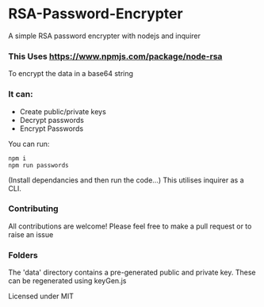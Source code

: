 # RSA-Password-Encrypter

A simple RSA password encrypter with nodejs and inquirer

### This Uses https://www.npmjs.com/package/node-rsa 
To encrypt the data in a base64 string

### It can:
* Create public/private keys
* Decrypt passwords
* Encrypt Passwords


You can run:
```
npm i
npm run passwords
```

(Install dependancies and then run the code...)
This utilises inquirer as a CLI.

### Contributing
All contributions are welcome!
Please feel free to make a pull request or to raise an issue

### Folders
The 'data' directory contains a pre-generated public and private key. 
These can be regenerated using keyGen.js


Licensed under MIT
